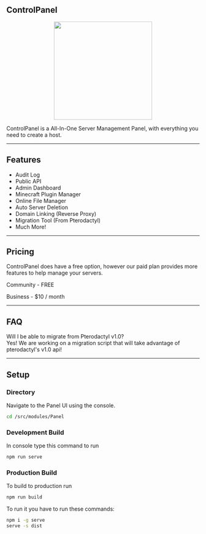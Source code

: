 ControlPanel
------------
<center>
<img src="https://cdn.discordapp.com/attachments/754441222424363088/792446218260709387/imageedit_1_8120020731.png" width="256px" height="256px;">
                                                                                                                                                </center>
                                                                                                                                                
ControlPanel is a All-In-One Server Management Panel, with everything you need to create a host.

* * *

Features
--------

*   Audit Log
*   Public API
*   Admin Dashboard
*   Minecraft Plugin Manager
*   Online File Manager
*   Auto Server Deletion
*   Domain Linking (Reverse Proxy)
*   Migration Tool (From Pterodactyl)
*   Much More!

* * *

Pricing
-------

ControlPanel does have a free option, however our paid plan provides more features to help manage your servers.

Community - FREE

Business - $10 / month

* * *

FAQ
---

Will I be able to migrate from Pterodactyl v1.0?  
Yes! We are working on a migration script that will take advantage of pterodactyl's v1.0 api!

* * *

Setup
-----

### **Directory**

Navigate to the Panel UI using the console.

```bash
cd /src/modules/Panel
```

### **Development Build**

In console type this command to run

```bash
npm run serve  
```

### **Production Build**

To build to production run

```bash
npm run build
```
  
To run it you have to run these commands:

```bash
npm i -g serve
serve -s dist
```
